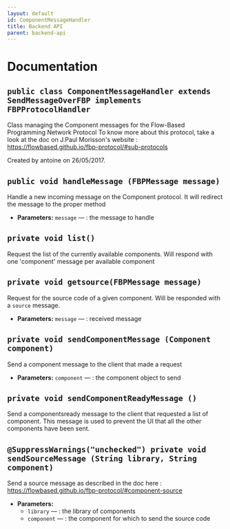 ```yaml
---
layout: default
id: ComponentMessageHandler
title: Backend API
parent: backend-api
---
```

# Documentation

## `public class ComponentMessageHandler extends SendMessageOverFBP implements FBPProtocolHandler`

Class managing the Component messages for the Flow-Based Programming Network Protocol To know more about this protocol, take a look at the doc on J.Paul Morisson's website : https://flowbased.github.io/fbp-protocol/#sub-protocols

Created by antoine on 26/05/2017.

## `public void handleMessage (FBPMessage message)`

Handle a new incoming message on the Component protocol. It will redirect the message to the proper method

 * **Parameters:** `message` — : the message to handle

## `private void list()`

Request the list of the currently available components. Will respond with one 'component' message per available component

## `private void getsource(FBPMessage message)`

Request for the source code of a given component. Will be responded with a `source` message.

 * **Parameters:** `message` — : received message

## `private void sendComponentMessage (Component component)`

Send a component message to the client that made a request

 * **Parameters:** `component` — : the component object to send

## `private void sendComponentReadyMessage ()`

Send a componentsready message to the client that requested a list of component. This message is used to prevent the UI that all the other components have been sent.

## `@SuppressWarnings("unchecked") private void sendSourceMessage (String library, String component)`

Send a source message as described in the doc here : https://flowbased.github.io/fbp-protocol/#component-source

 * **Parameters:**
   * `library` — : the library of components
   * `component` — : the component for which to send the source code
